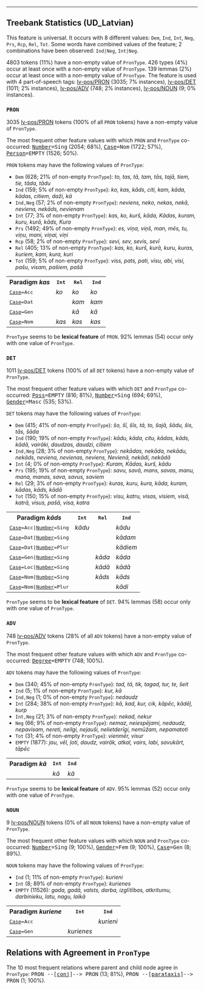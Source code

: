 

--------------------------------------------------------------------------------

## Treebank Statistics (UD_Latvian)

This feature is universal.
It occurs with 8 different values: `Dem`, `Ind`, `Int`, `Neg`, `Prs`, `Rcp`, `Rel`, `Tot`.
Some words have combined values of the feature; 2 combinations have been observed: `Ind|Neg`, `Int|Neg`.

4803 tokens (11%) have a non-empty value of `PronType`.
426 types (4%) occur at least once with a non-empty value of `PronType`.
139 lemmas (2%) occur at least once with a non-empty value of `PronType`.
The feature is used with 4 part-of-speech tags: [lv-pos/PRON]() (3035; 7% instances), [lv-pos/DET]() (1011; 2% instances), [lv-pos/ADV]() (748; 2% instances), [lv-pos/NOUN]() (9; 0% instances).

### `PRON`

3035 [lv-pos/PRON]() tokens (100% of all `PRON` tokens) have a non-empty value of `PronType`.

The most frequent other feature values with which `PRON` and `PronType` co-occurred: <tt><a href="Number.html">Number</a>=Sing</tt> (2054; 68%), <tt><a href="Case.html">Case</a>=Nom</tt> (1722; 57%), <tt><a href="Person.html">Person</a>=EMPTY</tt> (1526; 50%).

`PRON` tokens may have the following values of `PronType`:

* `Dem` (628; 21% of non-empty `PronType`): <em>to, tas, tā, tam, tās, tajā, tiem, tie, tāda, tādu</em>
* `Ind` (159; 5% of non-empty `PronType`): <em>ko, kas, kāds, citi, kam, kāda, kādas, citiem, daži, kā</em>
* `Ind,Neg` (57; 2% of non-empty `PronType`): <em>neviens, neko, nekas, nekā, neviena, nekāds, nevienam</em>
* `Int` (77; 3% of non-empty `PronType`): <em>kas, ko, kurš, kāda, Kādas, kuram, kuru, kurā, kāds, Kura</em>
* `Prs` (1492; 49% of non-empty `PronType`): <em>es, viņa, viņš, man, mēs, tu, viņu, mani, viņai, viņi</em>
* `Rcp` (58; 2% of non-empty `PronType`): <em>sevi, sev, sevis, sevī</em>
* `Rel` (405; 13% of non-empty `PronType`): <em>kas, ko, kurš, kurā, kuru, kuras, kuriem, kam, kura, kuri</em>
* `Tot` (159; 5% of non-empty `PronType`): <em>viss, pats, pati, visu, abi, visi, pašu, visam, pašiem, pašā</em>

<table>
  <tr><th>Paradigm <i>kas</i></th><th><tt>Int</tt></th><th><tt>Rel</tt></th><th><tt>Ind</tt></th></tr>
  <tr><td><tt><a href="Case.html">Case</a>=Acc</tt></td><td><em>ko</em></td><td><em>ko</em></td><td><em>ko</em></td></tr>
  <tr><td><tt><a href="Case.html">Case</a>=Dat</tt></td><td></td><td><em>kam</em></td><td><em>kam</em></td></tr>
  <tr><td><tt><a href="Case.html">Case</a>=Gen</tt></td><td></td><td><em>kā</em></td><td><em>kā</em></td></tr>
  <tr><td><tt><a href="Case.html">Case</a>=Nom</tt></td><td><em>kas</em></td><td><em>kas</em></td><td><em>kas</em></td></tr>
</table>

`PronType` seems to be **lexical feature** of `PRON`. 92% lemmas (54) occur only with one value of `PronType`.

### `DET`

1011 [lv-pos/DET]() tokens (100% of all `DET` tokens) have a non-empty value of `PronType`.

The most frequent other feature values with which `DET` and `PronType` co-occurred: <tt><a href="Poss.html">Poss</a>=EMPTY</tt> (816; 81%), <tt><a href="Number.html">Number</a>=Sing</tt> (694; 69%), <tt><a href="Gender.html">Gender</a>=Masc</tt> (535; 53%).

`DET` tokens may have the following values of `PronType`:

* `Dem` (415; 41% of non-empty `PronType`): <em>šo, šī, šīs, tā, to, šajā, šādu, šis, tās, šāda</em>
* `Ind` (190; 19% of non-empty `PronType`): <em>kādu, kāda, citu, kādas, kāds, kādā, vairāki, daudzas, daudzi, citiem</em>
* `Ind,Neg` (28; 3% of non-empty `PronType`): <em>nekādas, nekāda, nekādu, nekāds, neviena, nevienas, neviens, Nevienā, nekādi, nekādā</em>
* `Int` (4; 0% of non-empty `PronType`): <em>Kuram, Kādas, kurš, kādu</em>
* `Prs` (195; 19% of non-empty `PronType`): <em>savu, savā, mans, savas, manu, mana, manas, sava, savus, saviem</em>
* `Rel` (29; 3% of non-empty `PronType`): <em>kuras, kuru, kura, kāda, kuram, kādas, kāds, kādā</em>
* `Tot` (150; 15% of non-empty `PronType`): <em>visu, katru, visas, visiem, visā, katrā, visus, pašā, visa, katra</em>

<table>
  <tr><th>Paradigm <i>kāds</i></th><th><tt>Int</tt></th><th><tt>Rel</tt></th><th><tt>Ind</tt></th></tr>
  <tr><td><tt><a href="Case.html">Case</a>=Acc|<a href="Number.html">Number</a>=Sing</tt></td><td><em>kādu</em></td><td></td><td><em>kādu</em></td></tr>
  <tr><td><tt><a href="Case.html">Case</a>=Dat|<a href="Number.html">Number</a>=Sing</tt></td><td></td><td></td><td><em>kādam</em></td></tr>
  <tr><td><tt><a href="Case.html">Case</a>=Dat|<a href="Number.html">Number</a>=Plur</tt></td><td></td><td></td><td><em>kādiem</em></td></tr>
  <tr><td><tt><a href="Case.html">Case</a>=Gen|<a href="Number.html">Number</a>=Sing</tt></td><td></td><td><em>kāda</em></td><td><em>kāda</em></td></tr>
  <tr><td><tt><a href="Case.html">Case</a>=Loc|<a href="Number.html">Number</a>=Sing</tt></td><td></td><td><em>kādā</em></td><td><em>kādā</em></td></tr>
  <tr><td><tt><a href="Case.html">Case</a>=Nom|<a href="Number.html">Number</a>=Sing</tt></td><td></td><td><em>kāds</em></td><td><em>kāds</em></td></tr>
  <tr><td><tt><a href="Case.html">Case</a>=Nom|<a href="Number.html">Number</a>=Plur</tt></td><td></td><td></td><td><em>kādi</em></td></tr>
</table>

`PronType` seems to be **lexical feature** of `DET`. 94% lemmas (58) occur only with one value of `PronType`.

### `ADV`

748 [lv-pos/ADV]() tokens (28% of all `ADV` tokens) have a non-empty value of `PronType`.

The most frequent other feature values with which `ADV` and `PronType` co-occurred: <tt><a href="Degree.html">Degree</a>=EMPTY</tt> (748; 100%).

`ADV` tokens may have the following values of `PronType`:

* `Dem` (340; 45% of non-empty `PronType`): <em>tad, tā, tik, tagad, tur, te, šeit</em>
* `Ind` (5; 1% of non-empty `PronType`): <em>kur, kā</em>
* `Ind,Neg` (1; 0% of non-empty `PronType`): <em>nedaudz</em>
* `Int` (284; 38% of non-empty `PronType`): <em>kā, kad, kur, cik, kāpēc, kādēļ, kurp</em>
* `Int,Neg` (21; 3% of non-empty `PronType`): <em>nekad, nekur</em>
* `Neg` (66; 9% of non-empty `PronType`): <em>nemaz, neiespējami, nedaudz, nepavisam, nereti, neilgi, nejauši, nelietderīgi, nemūžam, nepamatoti</em>
* `Tot` (31; 4% of non-empty `PronType`): <em>vienmēr, visur</em>
* `EMPTY` (1877): <em>jau, vēl, ļoti, daudz, vairāk, atkal, vairs, labi, savukārt, tāpēc</em>

<table>
  <tr><th>Paradigm <i>kā</i></th><th><tt>Int</tt></th><th><tt>Ind</tt></th></tr>
  <tr><td><tt></tt></td><td><em>kā</em></td><td><em>kā</em></td></tr>
</table>

`PronType` seems to be **lexical feature** of `ADV`. 95% lemmas (52) occur only with one value of `PronType`.

### `NOUN`

9 [lv-pos/NOUN]() tokens (0% of all `NOUN` tokens) have a non-empty value of `PronType`.

The most frequent other feature values with which `NOUN` and `PronType` co-occurred: <tt><a href="Number.html">Number</a>=Sing</tt> (9; 100%), <tt><a href="Gender.html">Gender</a>=Fem</tt> (9; 100%), <tt><a href="Case.html">Case</a>=Gen</tt> (8; 89%).

`NOUN` tokens may have the following values of `PronType`:

* `Ind` (1; 11% of non-empty `PronType`): <em>kurieni</em>
* `Int` (8; 89% of non-empty `PronType`): <em>kurienes</em>
* `EMPTY` (11526): <em>gada, gadā, valsts, darba, izglītības, atkritumu, darbinieku, latu, nagu, laikā</em>

<table>
  <tr><th>Paradigm <i>kuriene</i></th><th><tt>Int</tt></th><th><tt>Ind</tt></th></tr>
  <tr><td><tt><a href="Case.html">Case</a>=Acc</tt></td><td></td><td><em>kurieni</em></td></tr>
  <tr><td><tt><a href="Case.html">Case</a>=Gen</tt></td><td><em>kurienes</em></td><td></td></tr>
</table>

## Relations with Agreement in `PronType`

The 10 most frequent relations where parent and child node agree in `PronType`:
<tt>PRON --[<a href="../dep/conj.html">conj</a>]--> PRON</tt> (13; 81%),
<tt>PRON --[<a href="../dep/parataxis.html">parataxis</a>]--> PRON</tt> (1; 100%).

